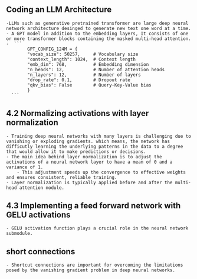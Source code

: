 **Coding an LLM Architecture**
-
    -LLMs such as generative pretrained transformer are large deep neural network architecture desinged to generate new text one word at a time.
    - A GPT model in addition to the embedding layers, It consists of one or more transformer blocks containing the masked multi-head attention.
    -  ``` 
            GPT_CONFIG_124M = {
            "vocab_size": 50257,     # Vocabulary size
            "context_length": 1024,  # Context length
            "emb_dim": 768,          # Embedding dimension
            "n_heads": 12,           # Number of attention heads
            "n_layers": 12,          # Number of layers
            "drop_rate": 0.1,        # Dropout rate
            "qkv_bias": False        # Query-Key-Value bias
            }  
      ```

**4.2 Normalizing activations with layer normalization**
-
    - Training deep neural networks with many layers is challenging due to vanishing or exploding gradients. which means, the network has difficutly learning the underlying patterns in the data to a degree that would allow it to make predictions or decisions.
    - The main idea behind layer normalization is to adjust the activations of a neural network layer to have a mean of 0 and a variance of 1.
        - This adjustment speeds up the convergence to effective weights and ensures consistent, reliable training.
    - Layer normalization is typically applied before and after the multi-head attention module.

**4.3 Implementing a feed forward network with GELU activations**
-
    - GELU activation function plays a crucial role in the neural network submodule.
    
**short connections**
-
    - Shortcut connections are important for overcoming the limitations posed by the vanishing gradient problem in deep neural networks. 


